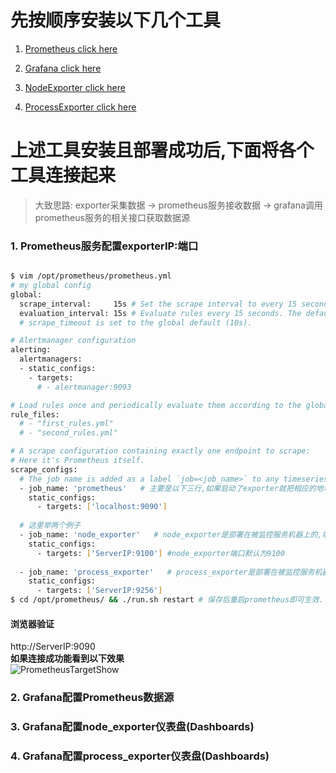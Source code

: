 # 先按顺序安装以下几个工具
1. [Prometheus click here ](https://github.com/Joker1222/Personal-Server-Monitor/tree/master/prometheus) <br>

2. [Grafana click here ](https://github.com/Joker1222/Personal-Server-Monitor/tree/master/grafana) <br>

3. [NodeExporter click here ](https://github.com/Joker1222/Personal-Server-Monitor/tree/master/node_exporter) <br>

4. [ProcessExporter click here ](https://github.com/Joker1222/Personal-Server-Monitor/tree/master/process_exporter) <br>

# 上述工具安装且部署成功后,下面将各个工具连接起来 
> 大致思路: exporter采集数据 -> prometheus服务接收数据 -> grafana调用prometheus服务的相关接口获取数据源

### 1. Prometheus服务配置exporterIP:端口 
~~~bash

$ vim /opt/prometheus/prometheus.yml
# my global config
global:
  scrape_interval:     15s # Set the scrape interval to every 15 seconds. Default is every 1 minute.
  evaluation_interval: 15s # Evaluate rules every 15 seconds. The default is every 1 minute.
  # scrape_timeout is set to the global default (10s).

# Alertmanager configuration
alerting:
  alertmanagers:
  - static_configs:
    - targets:
      # - alertmanager:9093

# Load rules once and periodically evaluate them according to the global 'evaluation_interval'.
rule_files:
  # - "first_rules.yml"
  # - "second_rules.yml"

# A scrape configuration containing exactly one endpoint to scrape:
# Here it's Prometheus itself.
scrape_configs:
  # The job name is added as a label `job=<job_name>` to any timeseries scraped from this config.
  - job_name: 'prometheus'   # 主要是以下三行,如果启动了exporter就把相应的地址配置进去
    static_configs:
      - targets: ['localhost:9090']
      
  # 这里举两个例子
  - job_name: 'node_exporter'   # node_exporter是部署在被监控服务机器上的,填写被监控机器的IP端口(9100)
    static_configs:
      - targets: ['ServerIP:9100'] #node_exporter端口默认为9100
     
  - job_name: 'process_exporter'   # process_exporter是部署在被监控服务机器上的,填写被监控机器的IP端口(9256)
    static_configs:
      - targets: ['ServerIP:9256']
$ cd /opt/prometheus/ && ./run.sh restart # 保存后重启prometheus即可生效.
~~~
#### 浏览器验证
http://ServerIP:9090 <br>
**如果连接成功能看到以下效果** <br>
![PrometheusTargetShow](https://raw.githubusercontent.com/Joker1222/remote_png/master/prometheus/prometheusTarget.png)

### 2. Grafana配置Prometheus数据源
### 3. Grafana配置node_exporter仪表盘(Dashboards)
### 4. Grafana配置process_exporter仪表盘(Dashboards)

